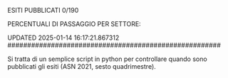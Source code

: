 ESITI PUBBLICATI 0/190 

PERCENTUALI DI PASSAGGIO PER SETTORE:

UPDATED 2025-01-14 16:17:21.867312
###################################################### 

Si tratta di un semplice script in python per controllare quando sono pubblicati gli esiti (ASN 2021, sesto quadrimestre).

